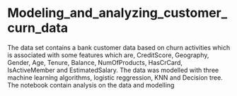 # Modeling_and_analyzing_customer_curn_data
The data set contains a bank customer data based on churn activities which is associated with some features which are, CreditScore, Geography, Gender, Age, Tenure, Balance, NumOfProducts, HasCrCard, IsActiveMember and EstimatedSalary. The data was modelled with three machine learning algorithms, logistic reggression, KNN and Decision tree. The notebook contain analysis on the data and modelling
